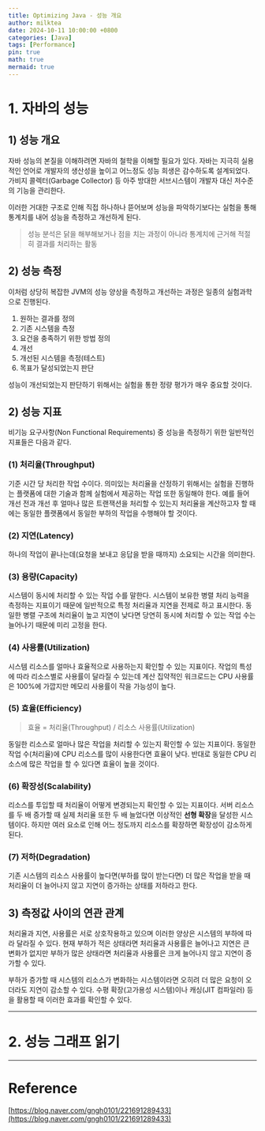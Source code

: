 ```yaml
---
title: Optimizing Java - 성능 개요
author: milktea
date: 2024-10-11 10:00:00 +0800
categories: [Java]
tags: [Performance]
pin: true
math: true
mermaid: true
---
```


# 1. 자바의 성능

## 1) 성능 개요

자바 성능의 본질을 이해하려면 자바의 철학을 이해할 필요가 있다.
자바는 지극히 실용적인 언어로 개발자의 생산성을 높이고 어느정도 성능 희생은 감수하도록 설계되었다.
가비지 콜렉터(Garbage Collector) 등 아주 방대한 서브시스템이 개발자 대신 저수준의 기능을 관리한다.

이러한 거대한 구조로 인해 직접 하나하나 뜯어보며 성능을 파악하기보다는 실험을 통해 통계치를 내어 성능을 측정하고 개선하게 된다.

> 성능 분석은 닭을 해부해보거나 점을 치는 과정이 아니라 통계치에 근거해 적절히 결과를 처리하는 활동

## 2) 성능 측정

이처럼 상당히 복잡한 JVM의 성능 양상을 측정하고 개선하는 과정은 일종의 실험과학으로 진행된다.

1. 원하는 결과를 정의
2. 기존 시스템을 측정
3. 요건을 충족하기 위한 방법 정의
4. 개선
5. 개선된 시스템을 측정(테스트)
6. 목표가 달성되었는지 판단

성능이 개선되었는지 판단하기 위해서는 실험을 통한 정량 평가가 매우 중요할 것이다.

## 2) 성능 지표

비기능 요구사항(Non Functional Requirements) 중 성능을 측정하기 위한 일반적인 지표들은 다음과 같다.

### (1) 처리율(Throughput)

기준 시간 당 처리한 작업 수이다.
의미있는 처리율을 산정하기 위해서는 실험을 진행하는 플랫폼에 대한 기술과 함께 실험에서 제공하는 작업 또한 동일해야 한다.
예를 들어 개선 전과 개선 후 얼마나 많은 트랜잭션을 처리할 수 있는지 처리율을 계산하고자 할 때에는 동일한 플랫폼에서 동일한 부하의 작업을 수행해야 할 것이다.

### (2) 지연(Latency)

하나의 작업이 끝나는데(요청을 보내고 응답을 받을 때까지) 소요되는 시간을 의미한다.

### (3) 용량(Capacity)

시스템이 동시에 처리할 수 있는 작업 수를 말한다.
시스템이 보유한 병렬 처리 능력을 측정하는 지표이기 때문에 일반적으로 특정 처리율과 지연을 전제로 하고 표시한다.
동일한 병렬 구조에 처리율이 높고 지연이 낮다면 당연히 동시에 처리할 수 있는 작업 수는 늘어나기 때문에 미리 고정을 한다.

### (4) 사용률(Utilization)

시스템 리소스를 얼마나 효율적으로 사용하는지 확인할 수 있는 지표이다.
작업의 특성에 따라 리소스별로 사용률이 달라질 수 있는데 계산 집약적인 워크로드는 CPU 사용률은 100%에 가깝지만 메모리 사용률이 작을 가능성이 높다.

### (5) 효율(Efficiency)

> 효율 = 처리율(Throughput) / 리소스 사용률(Utilization)

동일한 리소스로 얼마나 많은 작업을 처리할 수 있는지 확인할 수 있는 지표이다.
동일한 작업 수(처리율)에 CPU 리소스를 많이 사용한다면 효율이 낮다.
반대로 동일한 CPU 리소스에 많은 작업을 할 수 있다면 효율이 높을 것이다.

### (6) 확장성(Scalability)

리소스를 투입할 때 처리율이 어떻게 변경되는지 확인할 수 있는 지표이다.
서버 리소스를 두 배 증가할 때 실제 처리율 또한 두 배 늘었다면 이상적인 **선형 확장**을 달성한 시스템이다.
하지만 여러 요소로 인해 어느 정도까지 리소스를 확장하면 확장성이 감소하게 된다.

### (7) 저하(Degradation)

기존 시스템의 리소스 사용률이 높다면(부하를 많이 받는다면) 더 많은 작업을 받을 때 처리율이 더 늘어나지 않고 지연이 증가하는 상태를 저하라고 한다.

## 3) 측정값 사이의 연관 관계

처리율과 지연, 사용률은 서로 상호작용하고 있으며 이러한 양상은 시스템의 부하에 따라 달라질 수 있다.
현재 부하가 적은 상태라면 처리율과 사용률은 늘어나고 지연은 큰 변화가 없지만 부하가 많은 상태라면 처리율과 사용률은 크게 늘어나지 않고 지연이 증가할 수 있다.

부하가 증가할 때 시스템의 리소스가 변화하는 시스템이라면 오히려 더 많은 요청이 오더라도 지연이 감소할 수 있다.
수평 확장(고가용성 시스템)이나 캐싱(JIT 컴파일러) 등을 활용할 때 이러한 효과를 확인할 수 있다.

---

# 2. 성능 그래프 읽기




---

# Reference

[https://blog.naver.com/gngh0101/221691289433](https://blog.naver.com/gngh0101/221691289433)
